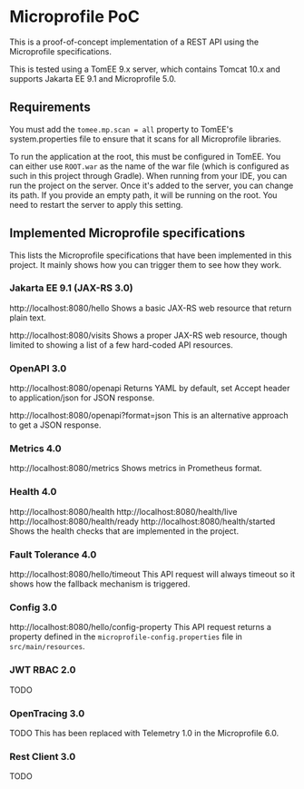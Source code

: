 # Microprofile PoC

This is a proof-of-concept implementation of a REST API using the Microprofile specifications.

This is tested using a TomEE 9.x server, which contains Tomcat 10.x and supports Jakarta EE 9.1 and Microprofile 5.0.

## Requirements
You must add the `tomee.mp.scan = all` property to TomEE's system.properties file to ensure that it scans for all Microprofile libraries.

To run the application at the root, this must be configured in TomEE. You can either use `ROOT.war` as the name of the war file (which is configured as such in this project through Gradle). 
When running from your IDE, you can run the project on the server. Once it's added to the server, you can change its path. If you provide an empty path, it will be running on the root. You need to restart the server to apply this setting.

## Implemented Microprofile specifications
This lists the Microprofile specifications that have been implemented in this project. It mainly shows how you can trigger them to see how they work.

### Jakarta EE 9.1 (JAX-RS 3.0)
http://localhost:8080/hello
Shows a basic JAX-RS web resource that return plain text.

http://localhost:8080/visits
Shows a proper JAX-RS web resource, though limited to showing a list of a few hard-coded API resources.

### OpenAPI 3.0
http://localhost:8080/openapi
Returns YAML by default, set Accept header to application/json for JSON response.

http://localhost:8080/openapi?format=json
This is an alternative approach to get a JSON response.

### Metrics 4.0
http://localhost:8080/metrics
Shows metrics in Prometheus format.

### Health 4.0
http://localhost:8080/health
http://localhost:8080/health/live
http://localhost:8080/health/ready
http://localhost:8080/health/started
Shows the health checks that are implemented in the project.

### Fault Tolerance 4.0
http://localhost:8080/hello/timeout
This API request will always timeout so it shows how the fallback mechanism is triggered.

### Config 3.0
http://localhost:8080/hello/config-property
This API request returns a property defined in the `microprofile-config.properties` file in `src/main/resources`. 

### JWT RBAC 2.0
TODO

### OpenTracing 3.0
TODO
This has been replaced with Telemetry 1.0 in the Microprofile 6.0.

### Rest Client 3.0
TODO
